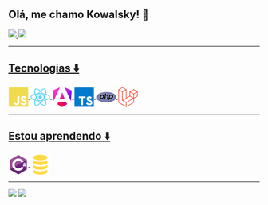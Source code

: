 ##  Olá, me chamo Kowalsky! 👋
  
  <a href="https://github.com/kowalskyjunior">
  <img height="150em" src="https://github-readme-stats.vercel.app/api?username=kowalskyjunior&show_icons=true&theme=dark&include_all_commits=true&count_private=true"/>
  <img height="150em" src="https://github-readme-stats.vercel.app/api/top-langs/?username=kowalskyjunior&layout=compact&langs_count=7&theme=dark"/>

  
<hr>  

  ## Tecnologias ⬇️

  <div display="flex" flex-direction="row">
    <img align="center" alt="Js" height="40" width="40" src="https://raw.githubusercontent.com/devicons/devicon/master/icons/javascript/javascript-plain.svg">
    <img align="center" alt="Js" height="40" width="40" src="https://raw.githubusercontent.com/devicons/devicon/master/icons/react/react-original.svg">
    <img align="center" alt="Js" height="40" width="40" src="https://raw.githubusercontent.com/devicons/devicon/master/icons/angular/angular-original.svg">
    <img align="center" alt="Js" height="40" width="40" src="https://raw.githubusercontent.com/devicons/devicon/master/icons/typescript/typescript-original.svg">
    <img align="center" alt="Js" height="40" width="40" src="https://raw.githubusercontent.com/devicons/devicon/master/icons/php/php-original.svg">
    <img align="center" alt="Js" height="40" width="40" src="https://raw.githubusercontent.com/devicons/devicon/master/icons/laravel/laravel-original.svg">
  </div>


  <hr>

  ## Estou aprendendo ⬇️
<img align="center" alt="Js" height="40" width="40" src="https://raw.githubusercontent.com/devicons/devicon/master/icons/csharp/csharp-original.svg">
<img align="center" alt="Js" height="40" width="40" src="https://raw.githubusercontent.com/devicons/devicon/master/icons/sql/sql-original.svg">

<hr>

<div display="flex">
    <a href="https://instagram.com/kowalskyjr" target="_blank"><img src="https://img.shields.io/badge/-Instagram-%23E4405F?style=for-the-badge&logo=instagram&logoColor=white"                 target="_blank"></a>
    <a href="https://www.linkedin.com/in/kowalskyjr" target="_blank"><img src="https://img.shields.io/badge/-LinkedIn-%230077B5?style=for-the-badge&logo=linkedin&logoColor=white"             target="_blank"></a> 
</div>
